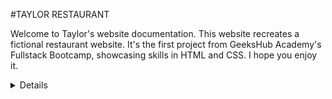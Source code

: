 #TAYLOR RESTAURANT

<p>Welcome to Taylor's website documentation. This website recreates a fictional restaurant website. It's the first project from GeeksHub Academy's Fullstack Bootcamp, showcasing skills in HTML and CSS. I hope you enjoy it.</p>




<details>

<sumary>contenido 📝</sumary>

<ol>

<il><a href="#about-the-project-🔎">about the project</al></li>
<il><a href="#Features-👾">features</a></li>
<il><a href="Webgrafia-🌐">webgrafia</a></li>
<il><a href="#Stack-⚓">stack</a></li>
<il><a href="#Author-✒️">autor</a></li>
<il><a href="#Thanks-🎓">thanks</a></li>


<br>

<h1>About the project 📂</h1>
<br>
The main reason is to create a website for any restaurant, and apply everything learned in the academy.



<h1>Features 👾</h1>
<br>
<ul>
<li>Multi-page website: The website consists of a series of html files linked together.</li>
<br>
<li>Responsive Design: The website adjusts to different screen sizes.</li>
<br>
<li>Scroll functionality: Buttons have scroll functionality.</li>
<br>
<li>Collapsable Navbar: The navigation bar collapses into a button that opens in an offcanvas given a small enough screen size.</li>
</ul>
<br>

<h1>webgrafia 🌐</h1>
<ul>
<li><a href="https://getbootstrap.com/es">bootstrap</a></li>
<li><a href="https://www.volteretarestaurante.com">restaurante voltereta</a></li>
<li><a href="https://ladivavalencia.com/">restaurante la diva</a></li>


<h1>stack ⚓</h1>
<ul>
<li>html</li>
<li>css</li>
</ul>


<h1>author ✒️</h1>
<ul>
<li>Tatiana ortiz</li>
</ul>

<h1>Acknowledgements 🎓</h1>
<ul>
<li>
Many thanks to the Geekshubs Academy for the opportunity to learn and grow as a developer, every day you get better.




